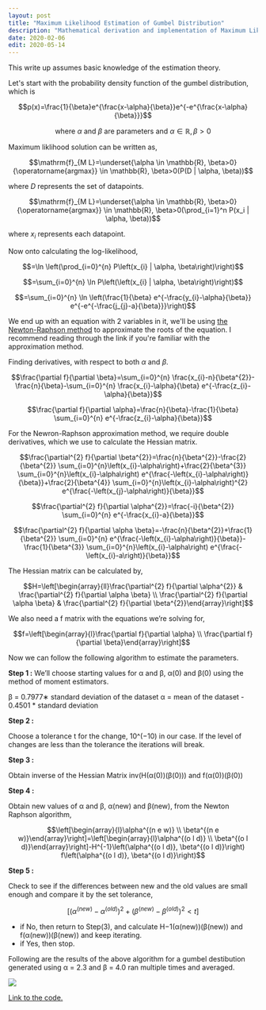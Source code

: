```yaml
---
layout: post
title: "Maximum Likelihood Estimation of Gumbel Distribution"
description: "Mathematical derivation and implementation of Maximum Likelihood Estimation for Gumbel distribution parameters using Newton-Raphson"
date: 2020-02-06
edit: 2020-05-14
---
```


<span class="note">This write up assumes basic knowledge of the estimation theory.</span>

Let's start with the probability density function of the gumbel distribution, which is

$$p(x)=\frac{1}{\beta}e^{\frac{x-\alpha}{\beta}}e^{-e^{\frac{x-\alpha}{\beta}}}$$

$$\text{where }\alpha \text{ and } \beta \text{ are parameters and }\alpha \in \mathbb{R}, \beta > 0$$

Maximum liklihood solution can be written as, 

$$\mathrm{f}_{M L}=\underset{\alpha \in \mathbb{R}, \beta>0}{\operatorname{argmax}} \in \mathbb{R}, \beta>0(P(D | \alpha, \beta))$$

where *D* represents the set of datapoints.

$$\mathrm{f}_{M L}=\underset{\alpha \in \mathbb{R}, \beta>0}{\operatorname{argmax}} \in \mathbb{R}, \beta>0(\prod_{i=1}^n P(x_i | \alpha, \beta))$$

where *x*<sub>*i*</sub> represents each datapoint.

Now onto calculating the log-likelihood,

$$=\ln \left(\prod_{i=0}^{n} P\left(x_{i} | \alpha, \beta\right)\right)$$

$$=\sum_{i=0}^{n} \ln P\left(\left(x_{i} | \alpha, \beta\right)\right)$$

$$=\sum_{i=0}^{n} \ln \left(\frac{1}{\beta} e^{-\frac{y_{i}-\alpha}{\beta}} e^{-e^{-\frac{j_{j}-a}{\beta}}}\right)$$

We end up with an equation with 2 variables in it, we'll be using [the Newton-Raphson method](https://web.archive.org/web/20210126083356/http://www.sosmath.com/calculus/diff/der07/der07.html) to approximate the roots of the equation. I recommend reading through the link if you're familiar with the approximation method.

Finding derivatives, with respect to both *α* and *β*.

$$\frac{\partial f}{\partial \beta}=\sum_{i=0}^{n} \frac{x_{i}-n}{\beta^{2}}-\frac{n}{\beta}-\sum_{i=0}^{n} \frac{x_{i}-\alpha}{\beta} e^{-\frac{z_{i}-\alpha}{\beta}}$$

$$\frac{\partial f}{\partial \alpha}=\frac{n}{\beta}-\frac{1}{\beta} \sum_{i=0}^{n} e^{-\frac{z_{i}-\alpha}{\beta}}$$

For the Newron-Raphson approximation method, we require double derivatives, which we use to calculate the Hessian matrix.

$$\frac{\partial^{2} f}{\partial \beta^{2}}=\frac{n}{\beta^{2}}-\frac{2}{\beta^{2}} \sum_{i=0}^{n}\left(x_{i}-\alpha\right)+\frac{2}{\beta^{3}} \sum_{i=0}^{n}\left(x_{i}-\alpha\right) e^{\frac{-\left(x_{i}-\alpha\right)}{\beta}}+\frac{2}{\beta^{4}} \sum_{i=0}^{n}\left(x_{i}-\alpha\right)^{2} e^{\frac{-\left(x_{j}-\alpha\right)}{\beta}}$$

$$\frac{\partial^{2} f}{\partial \alpha^{2}}=\frac{-i}{\beta^{2}} \sum_{i=0}^{n} e^{-\frac{x_{i}-a}{\beta}}$$

$$\frac{\partial^{2} f}{\partial \alpha \beta}=-\frac{n}{\beta^{2}}+\frac{1}{\beta^{2}} \sum_{i=0}^{n} e^{\frac{-\left(x_{i}-\alpha\right)}{\beta}}-\frac{1}{\beta^{3}} \sum_{i=0}^{n}\left(x_{i}-\alpha\right) e^{\frac{-\left(x_{i}-a\right)}{\beta}}$$

The Hessian matrix can be calculated by, 

$$H=\left[\begin{array}{ll}\frac{\partial^{2} f}{\partial \alpha^{2}} & \frac{\partial^{2} f}{\partial \alpha \beta} \\ \frac{\partial^{2} f}{\partial \alpha \beta} & \frac{\partial^{2} f}{\partial \beta^{2}}\end{array}\right]$$

We also need a f matrix with the equations we’re solving for,

$$f=\left[\begin{array}{l}\frac{\partial f}{\partial \alpha} \\ \frac{\partial f}{\partial \beta}\end{array}\right]$$

Now we can follow the following algorithm to estimate the parameters.

**Step 1 :**
We’ll choose starting values for α and β, α(0) and β(0) using the method of moment estimators. 

β = 0.7977∗ standard deviation of the dataset
α = mean of the dataset - 0.4501 * standard deviation

**Step 2 :**

Choose a tolerance t for the change, 10^(−10) in our case. If the level of changes are less than the tolerance the iterations will break.

**Step 3 :**

Obtain inverse of the Hessian Matrix inv(H(α(0))(β(0))) and f(α(0))(β(0))

**Step 4 :**

Obtain new values of α and β, α(new) and β(new), from the Newton Raphson algorithm,

$$\left[\begin{array}{l}\alpha^{(n e w)} \\ \beta^{(n e w)}\end{array}\right]=\left[\begin{array}{l}\alpha^{(o l d)} \\ \beta^{(o l d)}\end{array}\right]-H^{-1}\left(\alpha^{(o l d)}, \beta^{(o l d)}\right) f\left(\alpha^{(o l d)}, \beta^{(o l d)}\right)$$

**Step 5 :**

Check to see if the differences between new and the old values are small enough and compare it by the set tolerance,

$$\left[\left(\alpha^{(n e w)}-\alpha^{(o l d)}\right)^{2}+\left(\beta^{(n e w)}-\beta^{(o l d)}\right)^{2}<t\right]$$

- if No, then return to Step(3), and calculate H−1(α(new))(β(new)) and f(α(new))(β(new)) and keep iterating.
- if Yes, then stop.

Following are the results of the above algorithm for a gumbel destibution generated using α = 2.3 and β = 4.0 ran multiple times and averaged.
 
![](https://i.imgur.com/EjvbGg5.png)

[Link to the code.](https://github.com/mnk400/gumbelMLE)